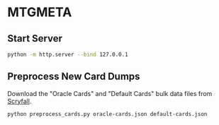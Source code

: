 # MTGMETA

## Start Server

```sh
python -m http.server --bind 127.0.0.1
```

## Preprocess New Card Dumps

Download the "Oracle Cards" and "Default Cards" bulk data files from
[Scryfall](https://scryfall.com/docs/api/bulk-data).

```sh
python preprocess_cards.py oracle-cards.json default-cards.json
```
